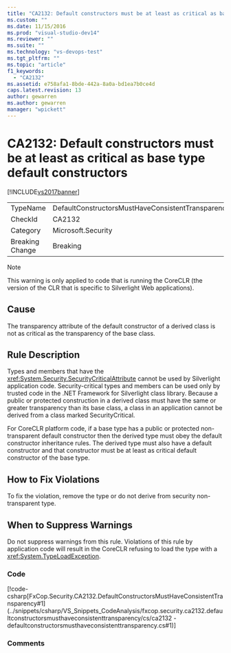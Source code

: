 ```yaml
---
title: "CA2132: Default constructors must be at least as critical as base type default constructors | Microsoft Docs"
ms.custom: ""
ms.date: 11/15/2016
ms.prod: "visual-studio-dev14"
ms.reviewer: ""
ms.suite: ""
ms.technology: "vs-devops-test"
ms.tgt_pltfrm: ""
ms.topic: "article"
f1_keywords:
  - "CA2132"
ms.assetid: e758afa1-8bde-442a-8a0a-bd1ea7b0ce4d
caps.latest.revision: 13
author: gewarren
ms.author: gewarren
manager: "wpickett"
---
```

# CA2132: Default constructors must be at least as critical as base type default constructors
[!INCLUDE[vs2017banner](../includes/vs2017banner.md)]

|||
|-|-|
|TypeName|DefaultConstructorsMustHaveConsistentTransparency|
|CheckId|CA2132|
|Category|Microsoft.Security|
|Breaking Change|Breaking|

> [!NOTE]
>  This warning is only applied to code that is running the CoreCLR (the version of the CLR that is specific to Silverlight Web applications).

## Cause
 The transparency attribute of the default constructor of a derived class is not as critical as the transparency of the base class.

## Rule Description
 Types and members that have the <xref:System.Security.SecurityCriticalAttribute> cannot be used by Silverlight application code. Security-critical types and members can be used only by trusted code in the .NET Framework for Silverlight class library. Because a public or protected construction in a derived class must have the same or greater transparency than its base class, a class in an application cannot be derived from a class marked SecurityCritical.

 For CoreCLR platform code, if a base type has a public or protected non-transparent default constructor then the derived type must obey the default constructor inheritance rules. The derived type must also have a default constructor and that constructor must be at least as critical default constructor of the base type.

## How to Fix Violations
 To fix the violation, remove the type or do not derive from security non-transparent type.

## When to Suppress Warnings
 Do not suppress warnings from this rule. Violations of this rule by application code will result in the CoreCLR refusing to load the type with a <xref:System.TypeLoadException>.

### Code
 [!code-csharp[FxCop.Security.CA2132.DefaultConstructorsMustHaveConsistentTransparency#1](../snippets/csharp/VS_Snippets_CodeAnalysis/fxcop.security.ca2132.defaultconstructorsmusthaveconsistenttransparency/cs/ca2132 - defaultconstructorsmusthaveconsistenttransparency.cs#1)]

### Comments
